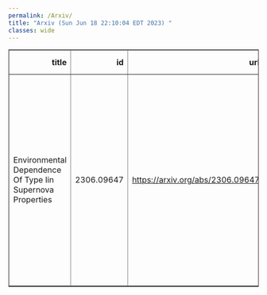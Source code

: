 ```yaml
---
permalink: /Arxiv/
title: "Arxiv (Sun Jun 18 22:10:04 EDT 2023) "
classes: wide
---
```

<table border="1" class="dataframe">
  <thead>
    <tr style="text-align: right;">
      <th>title</th>
      <th>id</th>
      <th>url</th>
      <th>authors</th>
      <th>Local Authors</th>
    </tr>
  </thead>
  <tbody>
    <tr>
      <td>Environmental Dependence Of Type Iin Supernova Properties</td>
      <td>2306.09647</td>
      <td><a href="https://arxiv.org/abs/2306.09647" target="_blank">https://arxiv.org/abs/2306.09647</a></td>
      <td>Takashi J. Moriya, Lluis Galbany, Cristina Jimenez-Palau, Joseph P. Anderson, Hanindyo Kuncarayakti, Sebastian F. Sanchez, Joseph D. Lyman, Thallis Pessi, Jose L. Prieto, Christopher S. Kochanek, Subo Dong, Ping Chen</td>
      <td>Christopher Kochanek</td>
    </tr>
  </tbody>
</table>